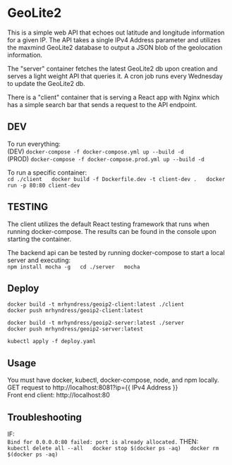 GeoLite2
=====================

This is a simple web API that echoes out latitude and longitude information for a given IP. The API takes a single IPv4 Address parameter and utilizes the  maxmind GeoLite2 database to output a JSON blob of the geolocation information.  

The "server" container fetches the latest GeoLite2 db upon creation and serves a light weight API that queries it. A cron job runs every Wednesday to update the GeoLite2 db.  

There is a "client" container that is serving a React app with Nginx which has a simple search bar that sends a request to the API endpoint.  

DEV
-------

To run everything:  
    (DEV) `docker-compose -f docker-compose.yml up --build -d`  
    (PROD) `docker-compose -f docker-compose.prod.yml up --build -d`  
  
To run a specific container:  
    ```
    cd ./client  
    docker build -f Dockerfile.dev -t client-dev .  
    docker run -p 80:80 client-dev
    ```

TESTING
-------
The client utilizes the default React testing framework that runs when running docker-compose. The results can be found in the console upon starting the container.  
  
The backend api can be tested by running docker-compose to start a local server and executing:  
    ```
    npm install mocha -g  
    cd ./server  
    mocha
    ```


Deploy
-------
    
    docker build -t mrhyndress/geoip2-client:latest ./client  
    docker push mrhyndress/geoip2-client:latest  
  
    docker build -t mrhyndress/geoip2-server:latest ./server  
    docker push mrhyndress/geoip2-server:latest  
  
    kubectl apply -f deploy.yaml

Usage
-------

You must have docker, kubectl, docker-compose, node, and npm locally.  
GET request to http://localhost:8081?ip={{ IPv4 Address }}  
Front end client: http://localhost:80  


Troubleshooting
-------

IF:  
    ```Bind for 0.0.0.0:80 failed: port is already allocated.```
THEN:  
    ```
    kubectl delete all --all  
    docker stop $(docker ps -aq)  
    docker rm $(docker ps -aq)
    ```
